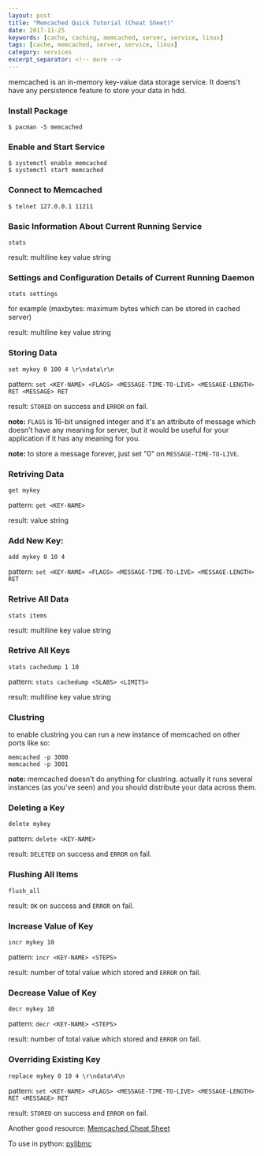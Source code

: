 ```yaml
---
layout: post
title: "Memcached Quick Tutorial (Cheat Sheet)"
date: 2017-11-25
keywords: [cache, caching, memcached, server, service, linux]
tags: [cache, memcached, server, service, linux]
category: services
excerpt_separator: <!-- more -->
---
```

memcached is an in-memory key-value data storage service. It doens't have any persistence feature to store your data in hdd.<!-- more -->

### Install Package
```
$ pacman -S memcached
```

### Enable and Start Service
```
$ systemctl enable memcached
$ systemctl start memcached
```

### Connect to Memcached
```
$ telnet 127.0.0.1 11211
```

### Basic Information About Current Running Service
```
stats 
```
result: multiline key value string

### Settings and Configuration Details of Current Running Daemon
```
stats settings
```
for example (maxbytes: maximum bytes which can be stored in cached server)

result: multiline key value string

### Storing Data
```
set mykey 0 100 4 \r\ndata\r\n
```
pattern: `set <KEY-NAME> <FLAGS> <MESSAGE-TIME-TO-LIVE> <MESSAGE-LENGTH> RET <MESSAGE> RET`

result: `STORED` on success and `ERROR` on fail.

**note:** `FLAGS` is 16-bit unsigned integer and it's an attribute of message which doesn't have any meaning for server, but it would be useful for your application if it has any meaning for you.

**note:** to store a message forever, just set "0" on `MESSAGE-TIME-TO-LIVE`.

### Retriving Data
```
get mykey
```
pattern: `get <KEY-NAME>`

result: value string

### Add New Key:
```
add mykey 0 10 4
```
pattern: `set <KEY-NAME> <FLAGS> <MESSAGE-TIME-TO-LIVE> <MESSAGE-LENGTH> RET`

### Retrive All Data
```
stats items
```
result: multiline key value string 

### Retrive All Keys
```
stats cachedump 1 10
```
pattern: `stats cachedump <SLABS> <LIMITS>`

result: multiline key value string 

### Clustring
to enable clustring you can run a new instance of memcached on other ports like so:
```
memcached -p 3000
memcached -p 3001
```
**note:** memcached doesn't do anything for clustring. actually it runs several instances (as you've seen) and you should distribute your data across them.

### Deleting a Key
```
delete mykey
```
pattern: `delete <KEY-NAME>`

result: `DELETED` on success and `ERROR` on fail.

### Flushing All Items
```
flush_all
```
result: `OK` on success and `ERROR` on fail.

### Increase Value of Key
```
incr mykey 10
```
pattern: `incr <KEY-NAME> <STEPS>`

result: number of total value which stored and `ERROR` on fail.

### Decrease Value of Key
```
decr mykey 10
```
pattern: `decr <KEY-NAME> <STEPS>`

result: number of total value which stored and `ERROR` on fail.

### Overriding Existing Key
```
replace mykey 0 10 4 \r\ndata\4\n
```
pattern: `set <KEY-NAME> <FLAGS> <MESSAGE-TIME-TO-LIVE> <MESSAGE-LENGTH> RET <MESSAGE> RET`

result: `STORED` on success and `ERROR` on fail.




Another good resource: <a href="http://lzone.de/cheat-sheet/memcached" target="_blank">Memcached Cheat Sheet</a>

To use in python: <a href="http://sendapatch.se/projects/pylibmc/" target="_blank">pylibmc</a>
